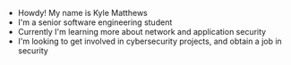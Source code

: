 -  Howdy! My name is Kyle Matthews
- I'm a senior software engineering student
- Currently I'm learning more about network and application security
- I'm looking to get involved in cybersecurity projects, and obtain a job in security


<!---
Drumrrr/Drumrrr is a ✨ special ✨ repository because its `README.md` (this file) appears on your GitHub profile.
You can click the Preview link to take a look at your changes.
--->
